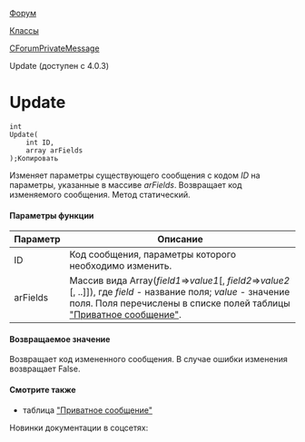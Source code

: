 [Форум](/api_help/forum/index.php)

[Классы](/api_help/forum/developer/index.php)

[CForumPrivateMessage](/api_help/forum/developer/cforumprivatemessage/index.php)

Update (доступен с 4.0.3)

Update
======

```
int
Update(
	int ID,
	array arFields
);Копировать
```

Изменяет параметры существующего сообщения с кодом *ID* на параметры, указанные в массиве *arFields*. Возвращает код изменяемого сообщения. Метод статический.

#### Параметры функции

| Параметр | Описание |
| --- | --- |
| ID | Код сообщения, параметры которого необходимо изменить. |
| arFields | Массив вида Array(*field1*=>*value1*[, *field2*=>*value2* [, ..]]), где     *field* - название поля;   *value* - значение поля.     Поля перечислены в списке полей таблицы ["Приватное сообщение"](/api_help/forum/fields.php#cforumprivatemessage). |

#### Возвращаемое значение

Возвращает код измененного сообщения. В случае ошибки изменения возвращает False.

#### Смотрите также

* таблица ["Приватное сообщение"](/api_help/forum/fields.php#cforumprivatemessage)

Новинки документации в соцсетях: